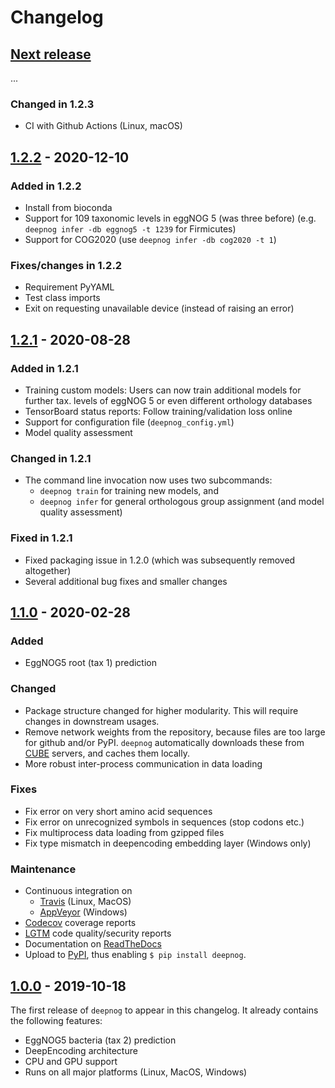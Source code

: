 # Changelog

## [Next release]
...

### Changed in 1.2.3
- CI with Github Actions (Linux, macOS)


## [1.2.2] - 2020-12-10

### Added in 1.2.2
- Install from bioconda
- Support for 109 taxonomic levels in eggNOG 5 (was three before)
  (e.g. `deepnog infer -db eggnog5 -t 1239` for Firmicutes)
- Support for COG2020 (use `deepnog infer -db cog2020 -t 1`)

### Fixes/changes in 1.2.2
- Requirement PyYAML
- Test class imports
- Exit on requesting unavailable device (instead of raising an error) 

## [1.2.1] - 2020-08-28

### Added in 1.2.1
- Training custom models: Users can now train additional models for further
  tax. levels of eggNOG 5 or even different orthology databases
- TensorBoard status reports: Follow training/validation loss online
- Support for configuration file (``deepnog_config.yml``)
- Model quality assessment

### Changed in 1.2.1
- The command line invocation now uses two subcommands:
  * ``deepnog train`` for training new models, and
  * ``deepnog infer`` for general orthologous group assignment
    (and model quality assessment)

### Fixed in 1.2.1
- Fixed packaging issue in 1.2.0 (which was subsequently removed altogether)
- Several additional bug fixes and smaller changes


## [1.1.0] - 2020-02-28

### Added
- EggNOG5 root (tax 1) prediction

### Changed
- Package structure changed for higher modularity. This will require changes
  in downstream usages.
- Remove network weights from the repository, because files are too large for
  github and/or PyPI. `deepnog` automatically downloads these from
  [CUBE](https://cube.univie.ac.at) servers, and caches them locally.
- More robust inter-process communication in data loading

### Fixes
- Fix error on very short amino acid sequences
- Fix error on unrecognized symbols in sequences (stop codons etc.)
- Fix multiprocess data loading from gzipped files
- Fix type mismatch in deepencoding embedding layer (Windows only)

### Maintenance
- Continuous integration on
  - [Travis](https://travis-ci.com/univieCUBE/deepnog/) (Linux, MacOS)
  - [AppVeyor](https://ci.appveyor.com/project/VarIr/deepnog) (Windows)
- [Codecov](https://codecov.io/gh/univieCUBE/deepnog/) coverage reports
- [LGTM](https://lgtm.com/projects/g/univieCUBE/deepnog) code quality/security reports
- Documentation on [ReadTheDocs](https://deepnog.readthedocs.io)
- Upload to [PyPI](https://pypi.org/project/deepnog/), thus enabling
  `$ pip install deepnog`.


## [1.0.0] - 2019-10-18

The first release of `deepnog` to appear in this changelog.
It already contains the following features:

- EggNOG5 bacteria (tax 2) prediction
- DeepEncoding architecture
- CPU and GPU support
- Runs on all major platforms (Linux, MacOS, Windows)

[Next release]: https://github.com/univieCUBE/deepnog/compare/v1.2.2...HEAD
[1.2.2]: https://github.com/univieCUBE/deepnog/releases/tag/v1.2.2
[1.2.1]: https://github.com/univieCUBE/deepnog/releases/tag/v1.2.1
[1.1.0]: https://github.com/univieCUBE/deepnog/releases/tag/v1.1.0
[1.0.0]: https://github.com/univieCUBE/deepnog/releases/tag/v1.0.0final

[//]: # "Sections: Added, Fixed, Changed, Removed"
